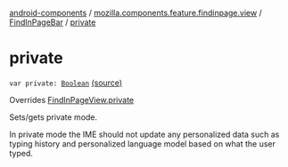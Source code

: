 [android-components](../../index.md) / [mozilla.components.feature.findinpage.view](../index.md) / [FindInPageBar](index.md) / [private](./private.md)

# private

`var private: `[`Boolean`](https://kotlinlang.org/api/latest/jvm/stdlib/kotlin/-boolean/index.html) [(source)](https://github.com/mozilla-mobile/android-components/blob/master/components/feature/findinpage/src/main/java/mozilla/components/feature/findinpage/view/FindInPageBar.kt#L58)

Overrides [FindInPageView.private](../-find-in-page-view/private.md)

Sets/gets private mode.

In private mode the IME should not update any personalized data such as typing history and personalized language
model based on what the user typed.

